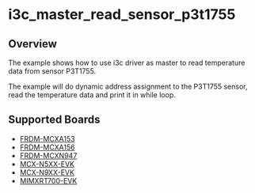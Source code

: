 # i3c_master_read_sensor_p3t1755

## Overview
The example shows how to use i3c driver as master to read temperature data from sensor P3T1755.

The example will do dynamic address assignment to the P3T1755 sensor, read the temperature data
and print it in while loop.

## Supported Boards
- [FRDM-MCXA153](../../../_boards/frdmmcxa153/driver_examples/i3c/master_read_sensor_p3t1755/example_board_readme.md)
- [FRDM-MCXA156](../../../_boards/frdmmcxa156/driver_examples/i3c/master_read_sensor_p3t1755/example_board_readme.md)
- [FRDM-MCXN947](../../../_boards/frdmmcxn947/driver_examples/i3c/master_read_sensor_p3t1755/example_board_readme.md)
- [MCX-N5XX-EVK](../../../_boards/mcxn5xxevk/driver_examples/i3c/master_read_sensor_p3t1755/example_board_readme.md)
- [MCX-N9XX-EVK](../../../_boards/mcxn9xxevk/driver_examples/i3c/master_read_sensor_p3t1755/example_board_readme.md)
- [MIMXRT700-EVK](../../../_boards/mimxrt700evk/driver_examples/i3c/master_read_sensor_p3t1755/example_board_readme.md)
